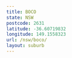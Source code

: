 ```yaml
---
title: BOCO
state: NSW
postcode: 2631
latitude: -36.60719832
longitude: 149.1558323
url: /nsw/boco/
layout: suburb
---
```

